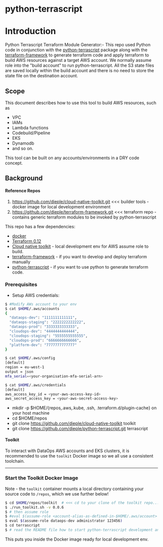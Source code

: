 # python-terrascript

# Introduction
Python Terrascript Terraform Module Generator:- This repo used Python code in conjunction with the 
 [python-terrascript](https://github.com/mjuenema/python-terrascript) package along with the 
[terraform-framework](https://github.com/dieple/terraform-framework) to generate terraform code and apply terraform
 to build AWS resources against a target AWS account. We normally assume role into the "build account" to run python-terrascript. 
 All the S3 state files are saved locally within the build account and there is no need to store the state file on the destination account.


## Scope

This document describes how to use this tool to build AWS resources, such as 
* VPC 
* IAMs
* Lambda functions
* Codebuild/Pipeline
* EKS
* Dynamodb
* and so on.  

This tool can be built on any accounts/environments in a DRY code concept.


## Background

#### Reference Repos

1. https://github.com/dieple/cloud-native-toolkit.git <<< builder tools - docker image for local development environment
1. https://github.com/dieple/terraform-framework.git <<< terraform repo - contains generic terraform modules to be invoked by python-terrascript


This repo has a few dependencies:

- [docker](https://www.docker.com/products/docker-desktop)
- [Terraform 0.12](https://learn.hashicorp.com/terraform/getting-started/install.html)
- [Cloud native toolkit](https://github.com/dieple/cloud-native-toolkit) - local development env for AWS assume role to build.
- [terraform-framework](https://github.com/dieple/terraform-framework) - if you want to develop and deploy terraform manually
- [python-terrascript](https://github.com/dieple/python-terrascript) - if you want to use python to generate terraform code.


### Prerequisites
- Setup AWS credentials:
```bash
$ #Modify AWs account to your env
$ cat $HOME/.aws/accounts
{
  "dataops-dev": "1111111111111",
  "dataops-staging": "2222222222222",
  "dataops-prod": "3333333333333",
  "cloudops-dev": "4444444444444",
  "cloudops-staging": "5555555555555",
  "cloudops-prod": "6666666666666",
  "platform-dev": "7777777777777"
}
```

```bash
$ cat $HOME/.aws/config
[default]
region = eu-west-1
output = json
mfa_serial=<your-organisation-mfa-serial-arn>
```

```bash
$ cat $HOME/.aws/credentials
[default]
aws_access_key_id = <your-aws-access-key-id>
aws_secret_access_key = <your-aws-secret-access-key>
```

- mkdir -p $HOME/{repos,.aws,.kube, .ssh, .terraform.d/plugin-cache} on your host machine
- cd $HOME/repos
- git clone https://github.com/dieple/cloud-native-toolkit toolkit
- git clone https://github.com/dieple/python-terrascript.git terrascript

#### Toolkit

To interact with DataOps AWS accounts and EKS clusters, it is recommended to use the 
`toolkit` Docker image so we all use a consistent toolchain.

---

### Start the Toolkit Docker Image

Note - the `toolkit` container mounts a local directory 
containing your source code to `/repos`, which we use further below! 

```bash
$ cd $HOME/repos/toolkit  # <<< cd to your clone of the toolkit repo...
$ ./run_toolkit.sh -v 0.0.6
$ # then assume role 
$ #eval $(assume-role <account-alias-as-defined-in-$HOME/.aws/account> <role-name> <mfa-code>)
$ eval $(assume-role dataops-dev administrator 123456)
$ cd terrascript 
$ # read the README file how to start python-terrascript development and building AWS resources
```

This puts you inside the Docker image  ready for local development env.
